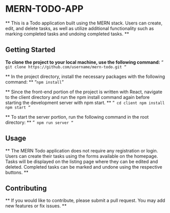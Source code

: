 # MERN-TODO-APP
** This is a Todo application built using the MERN stack. Users can create, edit, and delete tasks, as well as utilize additional functionality such as marking completed tasks and undoing completed tasks. **

## Getting Started
**To clone the project to your local machine, use the following command:**
“`
git clone https://github.com/username/mern-todo.git
“`

** In the project directory, install the necessary packages with the following command: **
“`npm install`“

** Since the front-end portion of the project is written with React, navigate to the client directory and run the npm install command again before starting the development server with npm start. **
“`
cd client
npm install
npm start
“`

** To start the server portion, run the following command in the root directory: **
“`
npm run server
“`

## Usage
** The MERN Todo application does not require any registration or login. Users can create their tasks using the forms available on the homepage. Tasks will be displayed on the listing page where they can be edited and deleted. Completed tasks can be marked and undone using the respective buttons. **

## Contributing
** If you would like to contribute, please submit a pull request. You may add new features or fix issues. **
